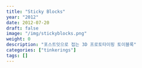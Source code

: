 ```yaml
---
title: "Sticky Blocks"
year: "2012"
date: 2012-07-20
draft: false
image: "/img/stickyblocks.png"
weight: 0
description: "포스트잇으로 접는 3D 프로토타이핑 토이블록"
categories: ["tinkerings"]
tags: []
---
```

